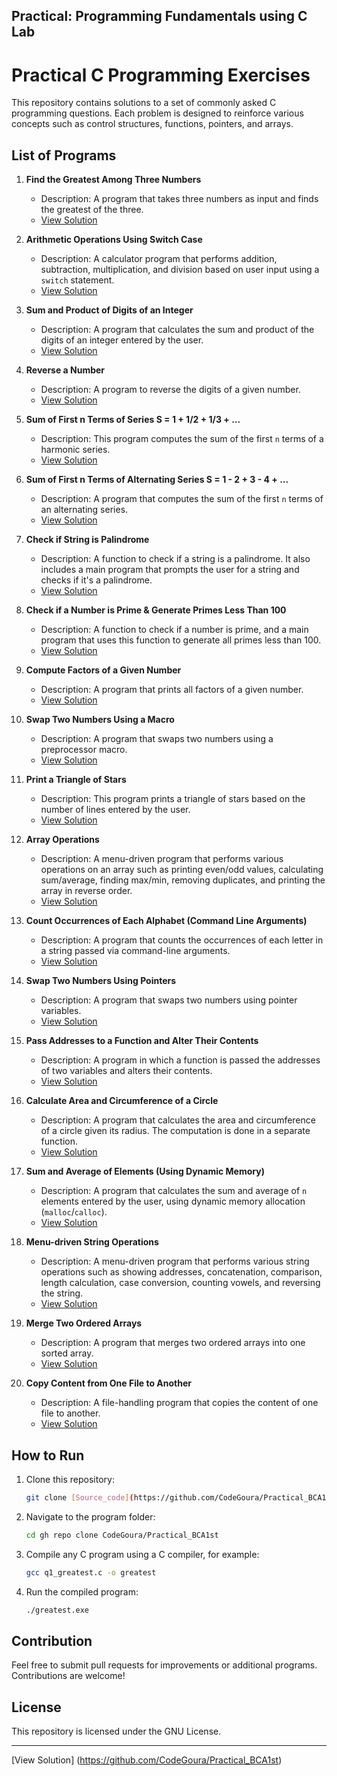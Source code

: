  Practical: Programming Fundamentals using C Lab
---

# Practical C Programming Exercises

This repository contains solutions to a set of commonly asked C programming questions. Each problem is designed to reinforce various concepts such as control structures, functions, pointers, and arrays.

## List of Programs

1. **Find the Greatest Among Three Numbers**
   - Description: A program that takes three numbers as input and finds the greatest of the three.
   - [View Solution](./00_Question1/q1_greatest.c)

2. **Arithmetic Operations Using Switch Case**
   - Description: A calculator program that performs addition, subtraction, multiplication, and division based on user input using a `switch` statement.
   - [View Solution](./01_Question2/q2Allop.c)

3. **Sum and Product of Digits of an Integer**
   - Description: A program that calculates the sum and product of the digits of an integer entered by the user.
   - [View Solution](./02_Question3/q3_intsump.c)

4. **Reverse a Number**
   - Description: A program to reverse the digits of a given number.
   - [View Solution](./03_Question4/q4_reverse.c)

5. **Sum of First n Terms of Series S = 1 + 1/2 + 1/3 + ...**
   - Description: This program computes the sum of the first `n` terms of a harmonic series.
   - [View Solution](./04_Question5/q5_harmonicseries.c)

6. **Sum of First n Terms of Alternating Series S = 1 - 2 + 3 - 4 + ...**
   - Description: A program that computes the sum of the first `n` terms of an alternating series.
   - [View Solution](./05_Question6/q6_sum.c)

7. **Check if String is Palindrome**
   - Description: A function to check if a string is a palindrome. It also includes a main program that prompts the user for a string and checks if it's a palindrome.
   - [View Solution](./06_Question7/q7_pallidromstr.c)

8. **Check if a Number is Prime & Generate Primes Less Than 100**
   - Description: A function to check if a number is prime, and a main program that uses this function to generate all primes less than 100.
   - [View Solution](./07_Question8/q8_primenum.c)

9. **Compute Factors of a Given Number**
   - Description: A program that prints all factors of a given number.
   - [View Solution](./08_Question9/q9_factors.c)

10. **Swap Two Numbers Using a Macro**
    - Description: A program that swaps two numbers using a preprocessor macro.
    - [View Solution](./10_Question11/q11_printstar.c)

11. **Print a Triangle of Stars**
    - Description: This program prints a triangle of stars based on the number of lines entered by the user.
    - [View Solution](./10_Question11/q11_printstar.c)

12. **Array Operations**
    - Description: A menu-driven program that performs various operations on an array such as printing even/odd values, calculating sum/average, finding max/min, removing duplicates, and printing the array in reverse order.
    - [View Solution](./11_Question12/q12_array.c)

13. **Count Occurrences of Each Alphabet (Command Line Arguments)**
    - Description: A program that counts the occurrences of each letter in a string passed via command-line arguments.
    - [View Solution](./12_Question13/Q13_arguments.c)

14. **Swap Two Numbers Using Pointers**
    - Description: A program that swaps two numbers using pointer variables.
    - [View Solution](./13_Question14/q14_swapnum.c)

15. **Pass Addresses to a Function and Alter Their Contents**
    - Description: A program in which a function is passed the addresses of two variables and alters their contents.
    - [View Solution](./14_Question15/q15_containt.c)

16. **Calculate Area and Circumference of a Circle**
    - Description: A program that calculates the area and circumference of a circle given its radius. The computation is done in a separate function.
    - [View Solution](./15_Question16/q16_circle.c)

17. **Sum and Average of Elements (Using Dynamic Memory)**
    - Description: A program that calculates the sum and average of `n` elements entered by the user, using dynamic memory allocation (`malloc`/`calloc`).
    - [View Solution](./16_Question17/q17_memory.c)

18. **Menu-driven String Operations**
    - Description: A menu-driven program that performs various string operations such as showing addresses, concatenation, comparison, length calculation, case conversion, counting vowels, and reversing the string.
    - [View Solution](./17_Question18/q18_string.c)

19. **Merge Two Ordered Arrays**
    - Description: A program that merges two ordered arrays into one sorted array.
    - [View Solution](./18_Question19/q19_array.c)

20. **Copy Content from One File to Another**
    - Description: A file-handling program that copies the content of one file to another.
    - [View Solution](./19_Question20/q20_file.c)

## How to Run

1. Clone this repository:
   ```bash
   git clone [Source_code](https://github.com/CodeGoura/Practical_BCA1st.git)
   ```
2. Navigate to the program folder:
   ```bash
   cd gh repo clone CodeGoura/Practical_BCA1st
   ```
3. Compile any C program using a C compiler, for example:
   ```bash
   gcc q1_greatest.c -o greatest
   ```
4. Run the compiled program:
   ```bash
   ./greatest.exe
   ```

## Contribution

Feel free to submit pull requests for improvements or additional programs. Contributions are welcome!

## License

This repository is licensed under the GNU License.

---
 [View Solution] (https://github.com/CodeGoura/Practical_BCA1st)
